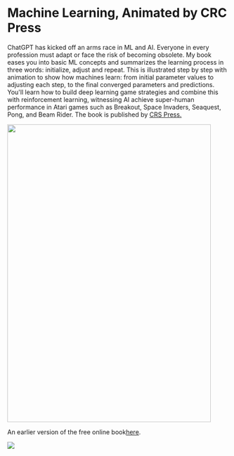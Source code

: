 # Machine Learning, Animated by CRC Press

<p>ChatGPT has kicked off an arms race in ML and AI. Everyone in every profession must adapt or face the risk of becoming obsolete. My book eases you into basic ML concepts and summarizes the learning process in three words: initialize, adjust and repeat. This is illustrated step by step with animation to show how machines learn: from initial parameter values to adjusting each step, to the final converged parameters and predictions. You'll learn how to build deep learning game strategies and combine this with reinforcement learning, witnessing AI achieve super-human performance in Atari games such as Breakout, Space Invaders, Seaquest, Pong, and Beam Rider. The book is published by <a href="https://www.taylorfrancis.com/books/mono/10.1201/b23383/machine-learning-animated-mark-liu"  target="_blank">CRS Press.</a> 





<div >

<img src="https://gattonweb.uky.edu/faculty/lium/mla.jpg" width="463" height="678">

</div>



<p>An earlier version of the free online book<a href="https://github.com/markhliu/ml_animated" target="_blank">here</a>.</p>

<p><img src="https://gattonweb.uky.edu/faculty/lium/ml/fourgames_h.gif" ></p>

